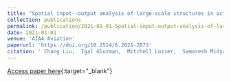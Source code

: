 ```yaml
---
title: "Spatial input--output analysis of large-scale structures in actuated turbulent boundary layers"
collection: publications
permalink: /publication/2021-01-01-Spatial-input-output-analysis-of-large-scale-structures-in-actuated-turbulent-boundary-layers
date: 2021-01-01
venue: 'AIAA Aviation'
paperurl: 'https://doi.org/10.2514/6.2021-2873'
citation: ' Chang Liu,  Igal Gluzman,  Mitchell Lozier,  Samaresh Midya,  Stanislav Gordeyev,  Flint O Thomas,  Dennice F Gayme (2021) &quot;Spatial input--output analysis of large-scale structures in actuated turbulent boundary layers.&quot; <i>AIAA Aviation</i>.'
---
```

[Access paper here](https://doi.org/10.2514/6.2021-2873){:target="_blank"}
